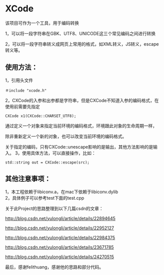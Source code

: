 # XCode

该项目可作为一个工具，用于编码转换

1，可以将一段字符串在GBK、UTF8、UNICODE这三个常见编码之间进行转换

2，可以将一段字符串转义成网页上常用的格式，如XML转义，JS转义，escape转义等。

## 使用方法：
1，引用头文件

	＃include "xcode.h"
2，CXCode的入参和出参都是字符串，但是CXCode不知道入参的编码格式，在使用前需要先指定

	CXCode x1(CXCode::CHARSET_UTF8);
   通过定义一个对象来指定当前环境的编码格式，环境跟此对象的生命周期一样，
   
   除非重新定义一个新的对象，也可以改变当前环境的编码格式。

   关于指定的编码，只有CXCode::unescape影响的是输出，其他方法影响的是输入。 
3，使用具体方法，可以直接操作，比如：

	std::string out = CXCode::escape(src);

## 其他注意事项：
1，本工程依赖于libiconv.a，在mac下依赖于libiconv.dylib  
2，具体例子可以参考test下面的test.cpp  	


关于此Project的思路整理到以下几篇csdn的文章：

<http://blog.csdn.net/yulongli/article/details/22894645>

<http://blog.csdn.net/yulongli/article/details/22952127>

<http://blog.csdn.net/yulongli/article/details/22984375>

<http://blog.csdn.net/yulongli/article/details/23671785>

<http://blog.csdn.net/yulongli/article/details/24270515>

最后，感谢felithuang，感谢他的思路和部分代码。
